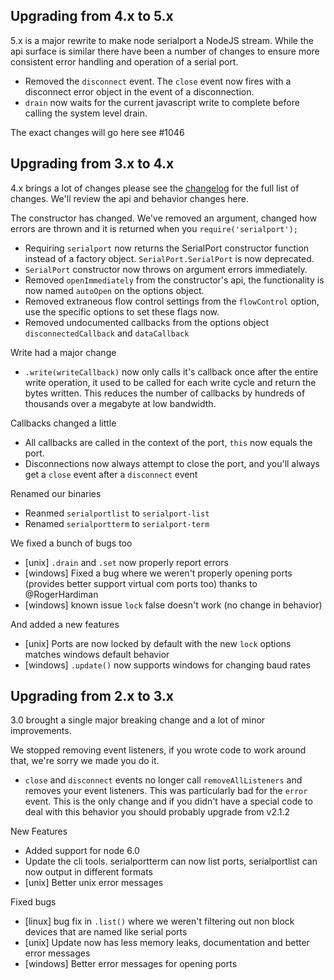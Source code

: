 Upgrading from 4.x to 5.x
-------------
5.x is a major rewrite to make node serialport a NodeJS stream. While the api surface is  similar there have been a number of changes to ensure more consistent error handling and operation of a serial port.

- Removed the `disconnect` event. The `close` event now fires with a disconnect error object in the event of a disconnection.
- `drain` now waits for the current javascript write to complete before calling the system level drain.

The exact changes will go here see #1046

Upgrading from 3.x to 4.x
-------------
4.x brings a lot of changes please see the [changelog](./changelog.md) for the full list of changes. We'll review the api and behavior changes here.

The constructor has changed. We've removed an argument, changed how errors are thrown and it is returned when you `require('serialport');`

 - Requiring `serialport` now returns the SerialPort constructor function instead of a factory object. `SerialPort.SerialPort` is now deprecated.
 - `SerialPort` constructor now throws on argument errors immediately.
 - Removed `openImmediately` from the constructor's api, the functionality is now named `autoOpen` on the options object.
 - Removed extraneous flow control settings from the `flowControl` option, use the specific options to set these flags now.
 - Removed undocumented callbacks from the options object `disconnectedCallback` and `dataCallback`

 Write had a major change

  - `.write(writeCallback)` now only calls it's callback once after the entire write operation, it used to be called for each write cycle and return the bytes written. This reduces the number of callbacks by hundreds of thousands over a megabyte at low bandwidth.

Callbacks changed a little

 - All callbacks are called in the context of the port, `this` now equals the port.
 - Disconnections now always attempt to close the port, and you'll always get a `close` event after a `disconnect` event

Renamed our binaries

 - Reanmed `serialportlist` to `serialport-list`
 - Renamed `serialportterm` to `serialport-term`

We fixed a bunch of bugs too

 - [unix] `.drain` and `.set` now properly report errors
 - [windows] Fixed a bug where we weren't properly opening ports (provides better support virtual com ports too) thanks to @RogerHardiman
 - [windows] known issue `lock` false doesn't work (no change in behavior)

And added a new features

 - [unix] Ports are now locked by default with the new `lock` options matches windows default behavior
 - [windows] `.update()` now supports windows for changing baud rates

Upgrading from 2.x to 3.x
-------------
3.0 brought a single major breaking change and a lot of minor improvements.

We stopped removing event listeners, if you wrote code to work around that, we're sorry we made you do it.

- `close` and `disconnect` events no longer call `removeAllListeners` and removes your event listeners. This was particularly bad for the `error` event. This is the only change and if you didn't have a special code to deal with this behavior you should probably upgrade from v2.1.2

New Features

 - Added support for node 6.0
 - Update the cli tools. serialportterm can now list ports, serialportlist can now output in different formats
 - [unix] Better unix error messages

Fixed bugs

 - [linux] bug fix in `.list()` where we weren't filtering out non block devices that are named like serial ports
 - [unix] Update now has less memory leaks, documentation and better error messages
 - [windows] Better error messages for opening ports

